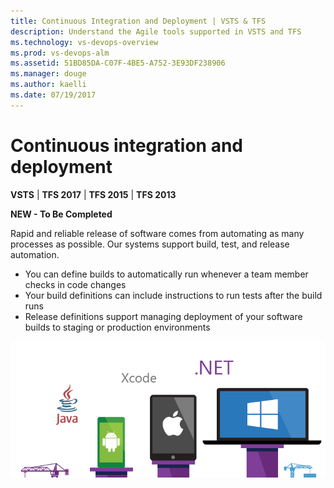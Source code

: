 ```yaml
---
title: Continuous Integration and Deployment | VSTS & TFS
description: Understand the Agile tools supported in VSTS and TFS 
ms.technology: vs-devops-overview 
ms.prod: vs-devops-alm
ms.assetid: 51BD85DA-C07F-4BE5-A752-3E93DF238906
ms.manager: douge
ms.author: kaelli
ms.date: 07/19/2017
---
```


[//]: # (monikerRange: '>= tfs-2013')

# Continuous integration and deployment  

**VSTS** | **TFS 2017** | **TFS 2015**  | **TFS 2013**

**NEW - To Be Completed**
 

Rapid and reliable release of software comes from automating as many processes as possible. Our systems support build, test, and release automation. 

- You can define builds to automatically run whenever a team member checks in code changes 
- Your build definitions can include instructions to run tests after the build runs 
- Release definitions support managing deployment of your software builds to staging or production environments 

![Multiple platform continuous integration](../_img/multi-platform.png) 

